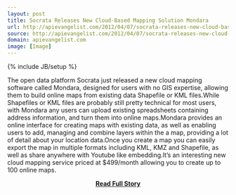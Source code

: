 ```yaml
---
layout: post
title: Socrata Releases New Cloud-Based Mapping Solution Mondara
url: http://apievangelist.com/2012/04/07/socrata-releases-new-cloud-based-mapping-solution-mondara/
source: http://apievangelist.com/2012/04/07/socrata-releases-new-cloud-based-mapping-solution-mondara/
domain: apievangelist.com
image: [Image]
---
```

{% include JB/setup %}<p>The&nbsp;open data platform Socrata&nbsp;just released a new cloud mapping software called&nbsp;Mondara,&nbsp;designed for users with no GIS expertise, allowing them to build online maps from existing data Shapefile or KML files.While Shapefiles or KML files are probably still pretty technical for most users, with Mondara any users can upload existing spreadsheets containing address information, and turn them into online maps.Mondara provides an online interface for creating maps with existing data, as well as enabling users to add, managing and combine layers within the a map, providing a lot of detail about your location data.Once you create a map you can easily export the map in multiple formats including KML, KMZ and Shapefile, as well as share anywhere with Youtube like embedding.It&rsquo;s an interesting new cloud mapping service priced at $499/month allowing you to create up to 100 online maps.</p>
<center><p><a href="http://apievangelist.com/2012/04/07/socrata-releases-new-cloud-based-mapping-solution-mondara/" style='padding:25px; font-sze:18px; font-weight: bold;'>Read Full Story</a></p></center>
